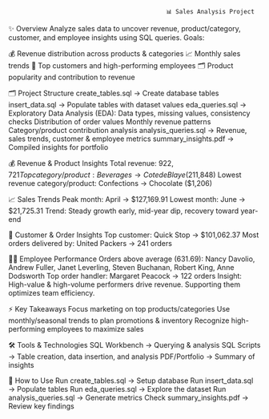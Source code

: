                                                 📊 Sales Analysis Project

✨ Overview
Analyze sales data to uncover revenue, product/category, customer, and employee insights using SQL queries.
Goals:


💰 Revenue distribution across products & categories
📈 Monthly sales trends
🛒 Top customers and high-performing employees
🗂 Product popularity and contribution to revenue


🗂 Project Structure
create_tables.sql → Create database tables
insert_data.sql → Populate tables with dataset values
eda_queries.sql → Exploratory Data Analysis (EDA):
Data types, missing values, consistency checks
Distribution of order values
Monthly revenue patterns
Category/product contribution analysis
analysis_queries.sql → Revenue, sales trends, customer & employee metrics
summary_insights.pdf → Compiled insights for portfolio


💰 Revenue & Product Insights
Total revenue: $922,721
Top category/product: Beverages → Cote de Blaye ($211,848)
Lowest revenue category/product: Confections → Chocolate ($1,206)

📈 Sales Trends
Peak month: April → $127,169.91
Lowest month: June → $21,725.31
Trend: Steady growth early, mid-year dip, recovery toward year-end

🛒 Customer & Order Insights
Top customer: Quick Stop → $101,062.37
Most orders delivered by: United Packers → 241 orders

🧑‍💼 Employee Performance
Orders above average (631.69): Nancy Davolio, Andrew Fuller, Janet Leverling, Steven Buchanan, Robert King, Anne Dodsworth
Top order handler: Margaret Peacock → 122 orders
Insight: High-value & high-volume performers drive revenue. Supporting them optimizes team efficiency.


⚡ Key Takeaways
Focus marketing on top products/categories
Use monthly/seasonal trends to plan promotions & inventory
Recognize high-performing employees to maximize sales


🛠 Tools & Technologies
SQL Workbench → Querying & analysis
SQL Scripts → Table creation, data insertion, and analysis
PDF/Portfolio → Summary of insights


🚀 How to Use
Run create_tables.sql → Setup database
Run insert_data.sql → Populate tables
Run eda_queries.sql → Explore the dataset
Run analysis_queries.sql → Generate metrics
Check summary_insights.pdf → Review key findings
